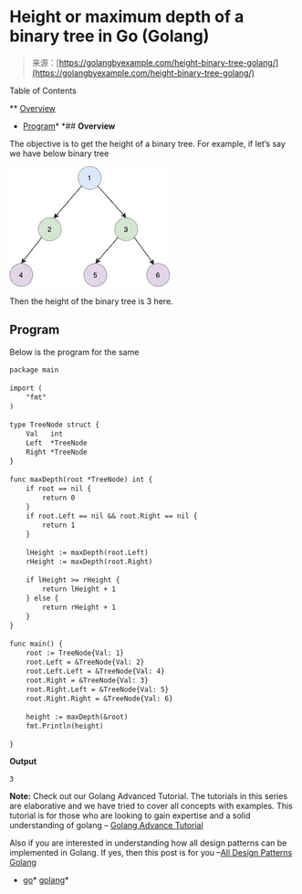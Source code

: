 <!--yml
category: 未分类
date: 2024-10-13 06:45:09
-->

# Height or maximum depth of a binary tree in Go (Golang)

> 来源：[https://golangbyexample.com/height-binary-tree-golang/](https://golangbyexample.com/height-binary-tree-golang/)

Table of Contents

 **   [Overview](#Overview "Overview")
*   [Program](#Program "Program")*  *## **Overview**

The objective is to get the height of a binary tree. For example, if let’s say we have below binary tree

![](img/9a9347838908483552b24df3dc54cd38.png)

Then the height of the binary tree is 3 here.

## **Program**

Below is the program for the same

```
package main

import (
	"fmt"
)

type TreeNode struct {
	Val   int
	Left  *TreeNode
	Right *TreeNode
}

func maxDepth(root *TreeNode) int {
	if root == nil {
		return 0
	}
	if root.Left == nil && root.Right == nil {
		return 1
	}

	lHeight := maxDepth(root.Left)
	rHeight := maxDepth(root.Right)

	if lHeight >= rHeight {
		return lHeight + 1
	} else {
		return rHeight + 1
	}
}

func main() {
	root := TreeNode{Val: 1}
	root.Left = &TreeNode{Val: 2}
	root.Left.Left = &TreeNode{Val: 4}
	root.Right = &TreeNode{Val: 3}
	root.Right.Left = &TreeNode{Val: 5}
	root.Right.Right = &TreeNode{Val: 6}

	height := maxDepth(&root)
	fmt.Println(height)

}
```

**Output**

```
3
```

**Note:** Check out our Golang Advanced Tutorial. The tutorials in this series are elaborative and we have tried to cover all concepts with examples. This tutorial is for those who are looking to gain expertise and a solid understanding of golang – [Golang Advance Tutorial](https://golangbyexample.com/golang-comprehensive-tutorial/)

Also if you are interested in understanding how all design patterns can be implemented in Golang. If yes, then this post is for you –[All Design Patterns Golang](https://golangbyexample.com/all-design-patterns-golang/)

*   [go](https://golangbyexample.com/tag/go/)*   [golang](https://golangbyexample.com/tag/golang/)*